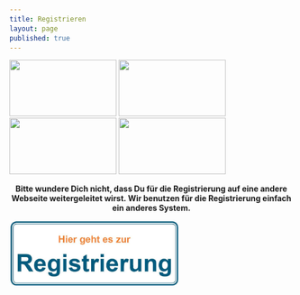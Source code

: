 ```yaml
---
title: Registrieren
layout: page
published: true
---
```


<div class="block" style="margin-top: 1em">
  <img src="/assets/images/handy.svg" width="190" height="100" />
  <img src="/assets/images/box.svg" width="190" height="100" />
  <img src="/assets/images/spritze.svg" width="190" height="100" />
  <img src="/assets/images/brief.svg" width="190" height="100" />
</div>
<p></p>

<div align="center">
<b>Bitte wundere Dich nicht, dass Du für die Registrierung auf eine andere Webseite weitergeleitet wirst. Wir benutzen für die Registrierung einfach ein anderes System.</b>
<p></p>
</div>

<a href="http://www.megx.net/myosd/2016/registration.html"><img src="/assets/images/Hier_geht_es_zur_Registrierung.jpg" width="300" height="116" alt="MyOSD 2016 Registrierung" /></a>

<!--
# Es tut uns Leid

<b>Derzeit ist keine MyOSD Registrierung möglich, da das System gerade überarbeitet wird. Versuch es bitte ab Samstag den 14. Mai nochmal.</b>

<img src="http://destinyblog.de/wp-content/uploads/2015/07/wpid-warnschilder_mit_text_wartungsarbeiten_33.jpg">
-->
